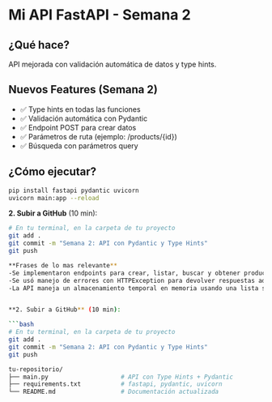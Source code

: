 # Mi API FastAPI - Semana 2

## ¿Qué hace?

API mejorada con validación automática de datos y type hints.

## Nuevos Features (Semana 2)

- ✅ Type hints en todas las funciones
- ✅ Validación automática con Pydantic
- ✅ Endpoint POST para crear datos
- ✅ Parámetros de ruta (ejemplo: /products/{id})
- ✅ Búsqueda con parámetros query

## ¿Cómo ejecutar?

```bash
pip install fastapi pydantic uvicorn
uvicorn main:app --reload
```


**2. Subir a GitHub** (10 min):

```bash
# En tu terminal, en la carpeta de tu proyecto
git add .
git commit -m "Semana 2: API con Pydantic y Type Hints"
git push

**Frases de lo mas relevante**
-Se implementaron endpoints para crear, listar, buscar y obtener productos por ID, mostrando operaciones CRUD básicas.
-Se usó manejo de errores con HTTPException para devolver respuestas adecuadas cuando un producto no existe.
-La API maneja un almacenamiento temporal en memoria usando una lista simple para simular una base de datos.


**2. Subir a GitHub** (10 min):

```bash
# En tu terminal, en la carpeta de tu proyecto
git add .
git commit -m "Semana 2: API con Pydantic y Type Hints"
git push

tu-repositorio/
├── main.py                    # API con Type Hints + Pydantic
├── requirements.txt           # fastapi, pydantic, uvicorn
└── README.md                  # Documentación actualizada
